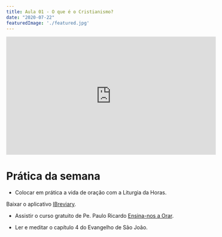 ```yaml
---
title: Aula 01 - O que é o Cristianismo?
date: "2020-07-22"
featuredImage: './featured.jpg'
---
```


<iframe  width="560"  height="315"  src="https://www.youtube.com/embed/e0pkBivRPOs"  frameborder="0"  allow="accelerometer; autoplay; encrypted-media; gyroscope; picture-in-picture"  allowfullscreen></iframe>

# Prática da semana

 - Colocar em prática a vida de oração com a Liturgia da Horas.

Baixar o aplicativo [IBreviary](https://play.google.com/store/apps/details?id=com.netguru.ibreviary).

 - Assistir o curso gratuito de Pe. Paulo Ricardo [Ensina-nos a Orar](https://www.youtube.com/playlist?list=PLHklNC5Otp0HxghO9_SouSr_fbuH7Ke18).

- Ler e meditar o capítulo 4 do Evangelho de São João.